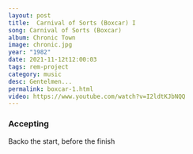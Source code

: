 ```yaml
---
layout: post
title:  Carnival of Sorts (Boxcar) I
song: Carnival of Sorts (Boxcar)
album: Chronic Town
image: chronic.jpg
year: "1982"
date: 2021-11-12t12:00:03
tags: rem-project
category: music
desc: Gentelmen...
permalink: boxcar-1.html
video: https://www.youtube.com/watch?v=I2ldtKJbNQQ
---
```


### Accepting

Backo the start, before the finish
